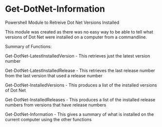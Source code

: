 # Get-DotNet-Information
Powershell Module to Retreive Dot Net Versions Installed

This module was created as there was no easy way to be able to tell what versions of Dot Net were installed on a computer from a commandline.

Summary of Functions:

Get-DotNet-LatestInstalledVersion - This retrieves just the latest version number

Get-DotNet-LatestInstalledRelease - This retrieves the last release number from the last version that used a release number

Get-DotNet-InstalledVersions - This produces a list of the installed versions of Dot Net

Get-DotNet-InstalledReleases - This produces a list of the installed release numbers from versions that have release numbers

Get-DotNet-Information - This gives a summary of what is installed on the current computer using the other functions
